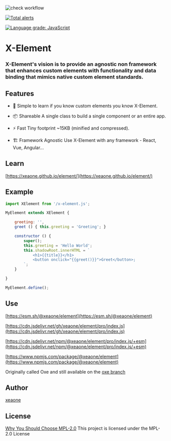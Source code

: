 ![check workflow](https://github.com/xeaone/element/actions/workflows/check.yml/badge.svg)

[![Total alerts](https://img.shields.io/lgtm/alerts/g/xeaone/element.svg?logo=lgtm&logoWidth=20)](https://lgtm.com/projects/g/xeaone/element/alerts/)

[![Language grade: JavaScript](https://img.shields.io/lgtm/grade/javascript/g/xeaone/element.svg?logo=lgtm&logoWidth=20)](https://lgtm.com/projects/g/xeaone/element/context:javascript)

# X-Element

### X-Element's vision is to provide an agnostic non framework that enhances custom elements with functionality and data binding that mimics native custom element standards.


## Features

- &#128118; Simple to learn if you know custom elements you know X-Element.

- &#128230; Shareable A single class to build a single component or an entire app.

- &#9889; Fast Tiny footprint ~15KB (minified and compressed).

- &#127959; Framework Agnostic Use X-Element with any framework - React, Vue, Angular...


## Learn
[https://xeaone.github.io/element/](https://xeaone.github.io/element/)


## Example
```js
import XElement from '/x-element.js';

MyElement extends XElement {

    greeting: '',
    greet () { this.greeting = 'Greeting'; }

    constructor () {
        super();
        this.greeting = 'Hello World';
        this.shadowRoot.innerHTML = `
            <h1>{{title}}</h1>
            <button onclick="{{greet()}}">Greet</button>;
        `;
    }

}

MyElement.define();
```


## Use
[https://esm.sh/@xeaone/element](https://esm.sh/@xeaone/element)

[https://cdn.jsdelivr.net/gh/xeaone/element/pro/index.js](https://cdn.jsdelivr.net/gh/xeaone/element/pro/index.js)

[https://cdn.jsdelivr.net/npm/@xeaone/element/pro/index.js/+esm](https://cdn.jsdelivr.net/npm/@xeaone/element/pro/index.js/+esm)

[https://www.npmjs.com/package/@xeaone/element](https://www.npmjs.com/package/@xeaone/element)

Originally called Oxe and still available on the [oxe branch](https://github.com/xeaone/element/tree/oxe)


## Author
[xeaone](https://github.com/xeaone)


## License
[Why You Should Choose MPL-2.0](http://veldstra.org/2016/12/09/you-should-choose-mpl2-for-your-opensource-project.html)
This project is licensed under the MPL-2.0 License
